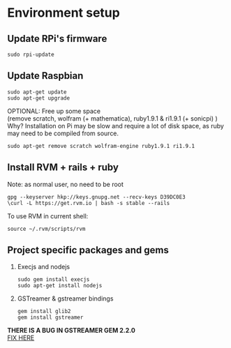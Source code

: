 Environment setup
=================

Update RPi's firmware
---------------------

```shell
sudo rpi-update
```

Update Raspbian
---------------

```shell
sudo apt-get update
sudo apt-get upgrade
```
    
OPTIONAL: Free up some space  
(remove scratch, wolfram (+ mathematica), ruby1.9.1 & ri1.9.1 (+ sonicpi) )  
Why? Installation on Pi may be slow and require a lot of disk space, as ruby 
may need to be compiled from source.

```shell
sudo apt-get remove scratch wolfram-engine ruby1.9.1 ri1.9.1
```
    
Install RVM + rails + ruby
--------------------------

Note: as normal user, no need to be root

```shell
gpg --keyserver hkp://keys.gnupg.net --recv-keys D39DC0E3
\curl -L https://get.rvm.io | bash -s stable --rails
```

To use RVM in current shell:

```shell
source ~/.rvm/scripts/rvm
```

Project specific packages and gems
----------------------------------

1. Execjs and nodejs

    ```shell
    sudo gem install execjs
    sudo apt-get install nodejs
    ```

2. GSTreamer & gstreamer bindings

    ```shell
    gem install glib2
    gem install gstreamer
    ```
    
**THERE IS A BUG IN GSTREAMER GEM 2.2.0**  
[FIX HERE][gstreamer fix]

[gstreamer fix]: https://github.com/ruby-gnome2/ruby-gnome2/commit/29dd9ccdf06b2fe7d9f5cf6ace886bb89adcebf2 "Gstreamer 2.2.0 fix"
